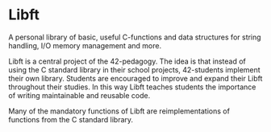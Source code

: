# Libft
A personal library of basic, useful C-functions and data structures for string handling, I/O memory management and more.

Libft is a central project of the 42-pedagogy. The idea is that instead of using the C standard library in their school projects, 42-students implement their own library. Students are encouraged to improve and expand their Libft throughout their studies. In this way Libft teaches students the importance of writing maintainable and reusable code.

Many of the mandatory functions of Libft are reimplementations of functions from the C standard library.
